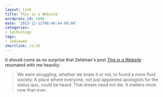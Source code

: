 ```yaml
---
layout: link
title: This is a Website
wordpress_id: 1096
date: '2013-12-12T08:46:44-08:00'
categories:
- technology
tags:
- indieweb
shortlink: /t/JG
---
```

It should come as no surprise that Zeldman's post <cite>[This is a Website][]</cite> resonated with me heaviliy:

> We were struggling, whether we knew it or not, to found a more fluid society. A place where everyone, not just
> appointed apologists for the status quo, could be heard. That dream need not die. It matters more now than ever.

[This is a Website]: http://www.zeldman.com/2013/12/11/this-is-a-website/
